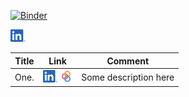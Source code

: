 [![Binder](https://mybinder.org/badge_logo.svg)](https://mybinder.org/v2/gh/dlodola/public/HEAD)

[<img src="./.logos/LI-In-Bug.png" height="20">](https://www.linkedin.com/in/domenico-lodola/)

| Title | Link | Comment |
|-------|:----:| --------|
| One.  | [<img src="./.logos/LI-In-Bug.png" height="20">](https://www.linkedin.com/in/domenico-lodola/) [<img src="./.logos/favicon.png" height="20">](https://www.linkedin.com/in/domenico-lodola/) | Some description here |
